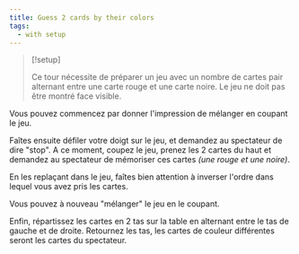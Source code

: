 ```yaml
---
title: Guess 2 cards by their colors
tags:
  - with setup
---
```


> [!setup]
>
> Ce tour nécessite de préparer un jeu avec un nombre de cartes pair alternant
> entre une carte rouge et une carte noire. Le jeu ne doit pas être montré face
> visible.

Vous pouvez commencez par donner l'impression de mélanger en coupant le jeu.

Faîtes ensuite défiler votre doigt sur le jeu, et demandez au spectateur de dire
"stop". A ce moment, coupez le jeu, prenez les 2 cartes du haut et demandez au
spectateur de mémoriser ces cartes _(une rouge et une noire)_.

En les replaçant dans le jeu, faîtes bien attention à inverser l'ordre dans
lequel vous avez pris les cartes.

Vous pouvez à nouveau "mélanger" le jeu en le coupant.

Enfin, répartissez les cartes en 2 tas sur la table en alternant entre le tas de
gauche et de droite. Retournez les tas, les cartes de couleur différentes seront
les cartes du spectateur.

